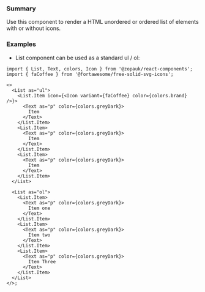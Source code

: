 ### Summary

Use this component to render a HTML unordered or ordered list of elements with or without icons.

### Examples

- List component can be used as a standard ul / ol:

```tsx
import { List, Text, colors, Icon } from '@zopauk/react-components';
import { faCoffee } from '@fortawesome/free-solid-svg-icons';

<>
  <List as="ul">
    <List.Item icon={<Icon variant={faCoffee} color={colors.brand} />}>
      <Text as="p" color={colors.greyDark}>
        Item
      </Text>
    </List.Item>
    <List.Item>
      <Text as="p" color={colors.greyDark}>
        Item
      </Text>
    </List.Item>
    <List.Item>
      <Text as="p" color={colors.greyDark}>
        Item
      </Text>
    </List.Item>
  </List>

  <List as="ol">
    <List.Item>
      <Text as="p" color={colors.greyDark}>
        Item one
      </Text>
    </List.Item>
    <List.Item>
      <Text as="p" color={colors.greyDark}>
        Item two
      </Text>
    </List.Item>
    <List.Item>
      <Text as="p" color={colors.greyDark}>
        Item Three
      </Text>
    </List.Item>
  </List>
</>;
```
